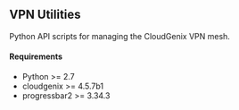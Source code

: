 VPN Utilities
---------------

Python API scripts for managing the CloudGenix VPN mesh.

#### Requirements
* Python >= 2.7
* cloudgenix >= 4.5.7b1
* progressbar2 >= 3.34.3

